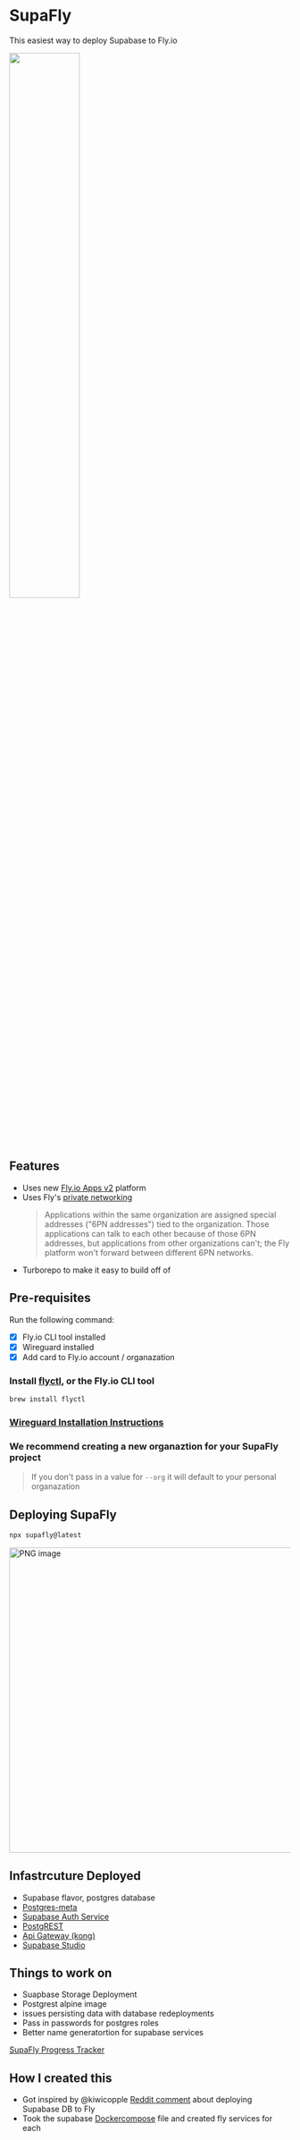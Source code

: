 # SupaFly

This easiest way to deploy Supabase to Fly.io

<img src="https://user-images.githubusercontent.com/51415676/236983368-caac8b95-c266-4193-a14b-d5fab8766e10.png" width=50% height=50%>

## Features

- Uses new [Fly.io Apps v2](https://fly.io/docs/reference/apps/) platform
- Uses Fly's [private networking](https://fly.io/docs/reference/private-networking/)
  > Applications within the same organization are assigned special addresses ("6PN addresses") tied to the organization. Those applications can talk to each other because of those 6PN addresses, but applications from other organizations can't; the Fly platform won't forward between different 6PN networks.
- Turborepo to make it easy to build off of

## Pre-requisites

Run the following command:

- [x] Fly.io CLI tool installed
- [x] Wireguard installed
- [x] Add card to Fly.io account / organazation

### Install [flyctl](https://fly.io/docs/hands-on/install-flyctl/), or the Fly.io CLI tool

```sh
brew install flyctl
```

### [Wireguard Installation Instructions](https://www.wireguard.com/install/)

### We recommend creating a new organaztion for your SupaFly project

> If you don't pass in a value for `--org` it will default to your personal organazation

## Deploying SupaFly

```sh
npx supafly@latest
```

<img width="546" alt="PNG image" src="https://user-images.githubusercontent.com/51415676/236983392-fa4631ab-90c7-44c7-83dd-db470bc3d7f8.png">

## Infastrcuture Deployed

- Supabase flavor, postgres database
- [Postgres-meta](https://github.com/supabase/postgres-meta)
- [Supabase Auth Service](https://github.com/supabase/auth-helpers)
- [PostgREST](https://github.com/PostgREST/postgrest)
- [Api Gateway (kong)](https://docs.konghq.com/gateway/latest/production/deployment-topologies/db-less-and-declarative-config/)
- [Supabase Studio](https://github.com/supabase/supabase/tree/master/studio)

## Things to work on

- Suapbase Storage Deployment
- Postgrest alpine image
- issues persisting data with database redeployments
- Pass in passwords for postgres roles
- Better name generatortion for supabase services

[SupaFly Progress Tracker](https://github.com/users/nicholasoxford/projects/1/views/1)

## How I created this

- Got inspired by @kiwicopple [Reddit comment](https://www.reddit.com/r/Supabase/comments/s9rdfd/globally_distributed_postgres_with_supabase/) about deploying Supabase DB to Fly
- Took the supabase [Dockercompose](https://github.com/supabase/supabase/blob/master/docker/docker-compose.yml) file and created fly services for each

